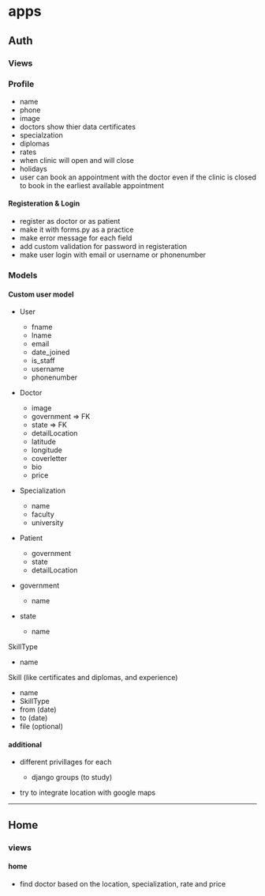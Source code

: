 # apps
## Auth 


### Views

### Profile
- name
- phone
- image
- doctors show thier data certificates 
- specialzation
- diplomas
- rates
- when clinic will open and will close 
- holidays
- user can book an appointment with the doctor even if the clinic is closed to book in the earliest available appointment


#### Registeration & Login
- register as doctor or as patient  
- make it with forms.py as a practice 
- make error message for each field 
- add custom validation for password in registeration
- make user login with email or username or phonenumber

### Models

#### Custom user model
- User
    - fname
    - lname
    - email
    - date_joined
    - is_staff
    - username
    - phonenumber

- Doctor
    - image
    - government => FK
    - state => FK
    - detailLocation
    - latitude
    - longitude
    - coverletter
    - bio
    - price 
- Specialization
    - name
    - faculty
    - university
- Patient
    - government
    - state
    - detailLocation

- government
    - name

- state
    - name

SkillType
- name

Skill (like certificates and diplomas, and experience)

- name
- SkillType
- from (date)
- to (date)
- file (optional)
#### additional

- different privillages for each
    - django groups (to study)

- try to integrate location with google maps


---
## Home

### views
#### home

- find doctor based on the location, specialization, rate and price

